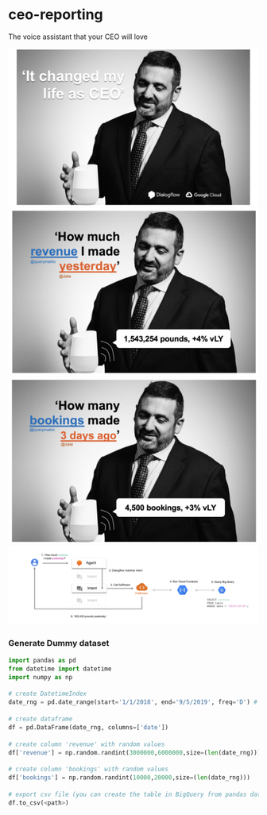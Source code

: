 # ceo-reporting
The voice assistant that your CEO will love

![Screenshot](alex1.png)
![Screenshot](alex2.png)
![Screenshot](alex3.png)
![Screenshot](flowww.png)

### Generate Dummy dataset

```python
import pandas as pd
from datetime import datetime
import numpy as np

# create DatetimeIndex
date_rng = pd.date_range(start='1/1/2018', end='9/5/2019', freq='D') # m/d/yyyy

# create dataframe
df = pd.DataFrame(date_rng, columns=['date'])

# create column 'revenue' with random values
df['revenue'] = np.random.randint(3000000,6000000,size=(len(date_rng)))

# create column 'bookings' with random values
df['bookings'] = np.random.randint(10000,20000,size=(len(date_rng)))

# export csv file (you can create the table in BigQuery from pandas dataframe as well)
df.to_csv(<path>)
```

